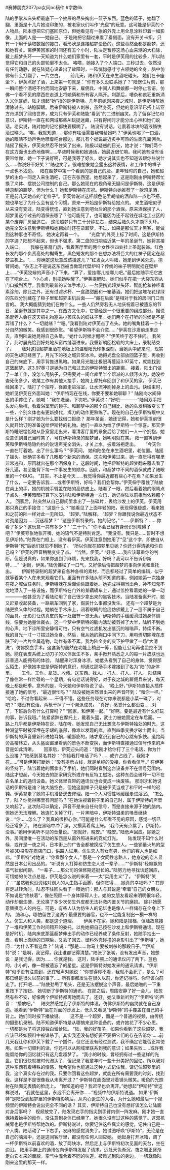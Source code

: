 #赛博朋克2077pa女同oc稿件
#字数6k

陆的手掌从床头柜最底下一个抽屉的尽头掏出一篮子东西。蓝色的篮子，她翻了翻，里面是十几片她没印象的，被老家伙们叫作“光盘”的玩意。这可能是伊芙的个人物品。陆本想把它们塞回原位，但她看见有一张的外壳上用全息涂料印着一幅影像，上面的人是——她自己。
于是陆把它翻过来看了看侧面，没有开关卡扣，只有一个用于读取数据的接口，看形状是连接超梦设备的。这些竟然全都是超梦，还和她有关。离伊芙回家的时间还有五个小时，陆决定暂停这场心血来潮的大扫除，戴上超梦头环——天知道为什么她们家里有一套，平时是伊芙用的比较多，所以陆觉得它和自己的头部轮廓不太合。
咯嗒，她接入了个人端口。三秒过去，依然没有任何动静，就在陆疑心设备出了故障时，一阵恍惚感寸寸占领她的全身，脑中仿佛有什么打翻了，一片空白。
    
前几天，陆和伊芙在来生酒吧碰头。
她们在卡座坐下，伊芙点好了酒，上来第一句就是：“你有多久没联系她了？”陆愣住片刻，那一瞬间整个酒吧不约而同地安静下来，雇佣兵、中间人和舞娘都一时停止言语，仿佛一个看不见的摩西在走道上将她俩和所有客人隔开。刹那后，嘈杂和疯狂重新涌入义体耳蜗，陆才想起“她”指的是伊斯特。几年前她刚来夜之城时，是伊斯特帮她清除过去、站稳脚跟。后来伊斯特被人刺杀，虽然身死，但她的意识早已搭上诺亚方舟漂到了网络世界，成为只有伊芙和陆能“看到”的二进制幽灵。为了留存记忆和意识，伊斯特一直在和网域那些AI玩捉迷藏，只有得闲时才能分出心神和她们说话。老实说，陆对她的记忆都快要模糊了。
陆没有说话，让裹着冰块的酒液畅快滚过喉头。“唉，我就知道……那你有啥话需要我带给她吗？”伊芙也喝了一口酒，她的眼睛不动声色地瞟着吧台那边，那儿有个据说最近炙手可热的生面孔雇佣兵。陆摇了摇头，伊芙突然忍不住笑了出来。陆报以疑惑的目光，她才说：“你们两个在这方面也出奇地像啊……早些时候我和她通话，她最近很忙嘛。我问她有没有话要带给你，她一下子说好啊，可是我等了好久，她才说其实也不知道该跟你些说什么……你说好不好笑？”陆也笑了。很难想象她会露出这种表情，和工作中的样子一点也不沾边。
 
陆在超梦中第一个看到的是自己的脸。更年轻时的自己，她和超梦的主角一同走入来生酒吧，正在东张西望。她想起来了，这是刚刚由伊斯特帮忙换了义体、摆脱公司控制的自己。那么她现在的视角毫无疑问是伊斯特，这是伊斯特录制的超梦。但为什么？
她和伊斯特在庆祝。伊斯特向她推荐了一款鸡尾酒，正是前几天她点的“老样子”。伊芙曾说过这杯颜色花里胡哨的酒和陆一点也不搭，她也早忘了为什么会有这个习惯。原来一开始是伊斯特给她点的。
来生酒吧似乎从来没有变过，陆变得恍惚，直到她注意到吧台后的那个酒保。原来酒保换了人，超梦里这个过去的酒保去哪了？他可能死了，也可能因为还不起钱在城北工业区的某个废弃厂房里逃亡。
这段超梦只有二十分钟左右，结束后陆久久才摘下头环。她完全没注意到伊斯特和她相处时还在录超梦，不过，如果是那位天才黑客，能做到这种事也不奇怪。
她决定再看一个。
    
“光盘”的外壳上标了时间，这是伊斯特的字迹？陆想不起来，但也不强求。第二盘的日期临近某一年的圣诞节，她将其接入端口。
    
我躲在某扇门后，看着客厅里的两个女性往四处挂上圣诞装饰。红色长发的那个负责高处的槲寄生，黑色短发的那个在想办法将巨大的红袜子固定在超梦主机上。“……你确定这玩意应该挂这儿？”红发女人叫陆，她走到伊芙旁边，抱臂问她。“杂志上不是说这东西被当做现代壁炉吗？传统的袜子明明就挂在壁炉上……”伊芙狡辩的声音小了下来，“算了，爱挂哪儿挂哪儿吧。”最后她随手把它放在了吧台上。
“小心点，别把她吵醒了。”伊芙提醒陆，她们似乎在把一大袋东西从门口搬到客厅。我看到最新的义体手术刀、一台便携式超梦头环、智能枪和神经毒素涂剂。除此之外，还有过滤水杯、一盒甜甜圈和一箱基酒。她们把这堆花花绿绿的东西分别藏在了柜子里和超梦主机后面——“藏在后面”是相对于我的房间门口而言的。
我大概能猜到她们在做什么。一些人仍然旁若无人地庆祝着已被遗忘的节日，圣诞节就是其中之一。在西方文化中，它曾经是一个很重要的组成部分。据说圣诞老人会在这天把礼物塞进小孩床头的红袜子里。她们两个在打听的时候是不是弄错了什么？
“一切就绪？”“嗯。”我看到陆对伊芙点了点头。她的嘴角挂着一个十分自然的微笑。我感到很欣慰。“希望伊斯特不会介意……”伊芙在沙发前走来走去，直到陆说她晃得自己头晕。“她什么时候才醒啊？”伊芙终于忍不住问。
我笑了，此时晨光恰到好处地从窗帘缝溜进来。我重新躺回松软的大床上，录制结束了。
    
陆对这段超梦里洒在地板上的温暖阳光印象深刻，当她从中醒来时，现实的天色却已经黑了。月光下的夜之城异常冰冷。她把光盘全部放回篮子里，再收到自己的床底下，用手背推进黑暗。如果月光能比极限再蔓延3.97英寸，就能找到这篮超梦。这3.97英寸是她为自己和过去的伊斯特留出的距离。
接着，陆出门做了一单工作，没怎么用脑子，只需要对一间仓库里半个帮派的人倾泻火力。她没检查死伤多少，收尾工作有其他人接手，她跨上摩托车回到了和伊芙的家。
伊芙已经回来了。陆打了个招呼，径直走进浴室，让水流冲刷掉身上的血污。快结束时，她听见伊芙在外面叫她：“伊斯特现在在线，你要不要和她聊聊？”
陆刚向水阀伸出的手停住了。她喊：“我在洗澡，下次吧。”伊芙说：“好吧————”陆用双手把头发向后梳，看着浴室里的镜子。和超梦中的那个自己相比，她的头发稍微变长了一些，个别义体也有更新换代，挥刀的动作更熟练了。现在的自己在伊斯特眼中又是什么样？刚才她为什么要找借口拒绝？
那年圣诞，她还记得，她和伊芙提前很久就开始订购准备送给伊斯特的礼物。她们一直以为给了伊斯特一个惊喜。那天伊斯特睡眼惺忪地从卧室里走出来，看清客厅里的景象后给了她们一人一个拥抱。她没意识到自己当时笑了，可在伊斯特录的超梦里，她明明就在笑。
陆一直等到伊芙和伊斯特隐隐约约的说话声完全消失，才关上水，披着浴袍走出。
    
“今天你一直在盯着她。出了什么事吗？”伊芙问。
她和陆坐在来生酒吧里，老位置。陆摇了摇头。她确实多看了几眼那个新来的酒保。这次和伊芙过来，她一直觉得有哪里非常违和，原因就出在那个酒保身上。这段时间，她把伊斯特的超梦翻来覆去看了好几遍，甚至能背下每一件事发生的顺序。因此，和超梦中不同的酒保就成了陆眼里的一个BUG。
“其实，不止是今天……我觉得你最近都有些心不在焉？如果发生了什么，一定要告诉我……或者伊斯特，好吗？我们会帮你。”伊芙伸手覆住了陆放在桌上的手，她的机械手臂盖在陆的高仿皮上。陆看了一眼，然后看着她的眼睛点了点头。伊芙暗暗打算下次安排陆和伊斯特通一次讯，她记得陆以前相当依赖那个人。
回家后，陆突然从自己房间里拿出了一张碟片，丢给沙发上的伊芙。伊芙用那只真正的手接住：“这是什么？”她看见了上面年轻的陆，表现得很疑惑。看来她和之前的陆一样对此一无所知。
“超梦。”陆解释。
“超梦？你跟我说你最近状态不对劲是因为……沉迷超梦？”
“这是伊斯特录的。她的记忆。”
“……伊斯特？ ……你看了多少？这玩意一共有多少？”
“二十个。”
“你不会已经有身份识别障碍了吧？”伊芙夸张地张开嘴，她的语气不是特别肯定。
“我没有。我只是……暂时不想见伊斯特。”陆靠在门框上，没有看伊芙。伊芙注意到她用了“见”这个字，即使自从伊斯特“死”后她们就见不到她了。
“所以你就在超梦里见她？你还分得清她和你自己吗？”伊芙的声音稍稍变尖了点。
“当然。伊芙。”
“好吧……我应该尊重你的判断。但是说真的，如果你遇到了麻烦，先来找我，好吗？我可以不告诉伊斯特……”
“谢谢，伊芙。”陆仿佛松了一口气，又好像后悔把超梦的事向伊芙和盘托出。
    
伊斯特录制的超梦来自各种各样的素材，而且都经过了简单的编辑，似乎就等着某个人在未来观看它们。里面有许多陆从前不知道的事，例如她第一次独身在夜之城做任务时，伊斯特就在后面偷偷跟着她。她完成得相当出色，神不知鬼不觉地潜入了一栋设施，而伊斯特在门外的某辆轿车上，通过监控看着她的一举一动————她甚至为了看陆动用了自己很少拿出来的黑客技术。当陆准备离开时，她又赶紧收起装备，一路飙车回到了家，假装什么事都没发生。
还有一个超梦是为陆更换义体的过程。她躺在手术床上，闭着眼睛的脸庞仿佛戴上了一层不属于自己的面具。无影灯让仿真皮的每一处细节一览无余。伊斯特的手缓缓滑过她身体侧线，像要为她量体裁衣。这一个梦中伊斯特的脑内活动被剪掉了大半，陆听不到她的心声。地下诊所里安静得可怕，只有空气过滤机发出低沉的嗡嗡声，持续不断。
我的目光一寸一寸描过她全身。然后，我从她的胸口中间下刀，用电焊切除埋在皮肤下的一片片金属造物，动作有条不紊。我为陆全身的皮下护甲做了一场“大清洗”，仿佛换血手术。这套新的虽然在功能上稍逊一筹，但能让公司再也监控不到她。能在表皮系统上动刀子的义体医生不多，亲手掀开熟悉之人的每一片皮肤也远非普通人能拥有的体验。
陆醒来时浑身冰凉，她低头看到了自己的身体，觉得那么陌生。好像她本应是伊斯特的意识，却通过那场手术嫁接到了名为“陆”的身体里。
    
工作。工作。拿货。收债。送东西。找人。
打人。打人。打人。
陆结束了像往常一样忙碌的一个星期，有句老话说得好，对于夜之城的雇佣兵来说，每天晚上都是旺季。意外的是，今天她和伊斯特说了话。
“晚上好，”伊斯特直接从插件接通了她的信号，“最近很忙吗？”
陆没被她突然冒出来的声音吓到：“和你一样。”
“哈哈，不过你看起来……干得不错。这些任务现在对你来说都是小菜一碟了，对吧？”
陆没有说话，两枪干掉了一个帮派成员。
“真好，感觉什么都没变……对了，下班后你有什么打算吗？”
“回家。和伊芙一起。”
“好啊。要是最近有什么好玩的事，告诉我哦。”
陆紧紧趴在摩托上，戴着头盔，武士刀被她固定在车后面。一路上几乎都是伊斯特在说，陆在听。她发现自己无比想念与伊斯特独处的时光，这种渴望平时被深埋在牙龈的底部，像难以发现的痒，直到四季变换才破土而出。当伊斯特的声音重新传进她耳蜗，暖膨膨的，陆才意识到自己的心跳有多快。道路两旁高楼林立，从头盔面窗里看到的景色不断变换，而伊斯特直接通过信号传来的声音是如此清晰。
    
回家后，伊芙迎头问道：“我刚才给你打了三个电话，你为什么没接？”陆感到莫名其妙：“你给我打电话了吗？……或许占线了，我刚才在……”可是伊芙打断她：“没有提示占线，就是单纯的没接，你看看信号。”
在伊芙的坚持下，陆当着她的面拿出了手机，她们同时看到这台设备并不在信号范围内。陆这才想起，今天她去的那家研究所或许有反特工磁场，这种东西会破坏一切不在白名单上的通讯设备。她义体里自带的通讯仪也会变成一块废铁。
那刚才和她说话的伊斯特是谁？陆大脑空白，但她这副样子只是被伊芙当成了和平时一样的迟钝。伊芙拿走了她的手机准备送去修理。陆一个人习惯性地缓缓走进浴室。
“怎么了，陆？你觉得哪里有问题吗？”在她注视着镜子里的自己时，属于伊斯特的声音又响起了。这次陆可以确定，声音不是来自任何信号，而是直接来源于她的脑内。但她还无法理解。她连忙关掉了灯，一片黑暗中，伊斯特温柔的嗓音继续说：“你……怎么了？我真的很担心你。”可能是什么都看不见的原因，感觉一切已经正常多了。
陆在黑暗中冲了澡，又摸索着爬上床。“我今天有点累了，伊斯特，没事。”她用伊芙听不见的音量说。“那就好，晚安。”
“晚安。”陆低声回应。除她之外，房间里唯一在活动的东西是从窗外照进来的霓虹灯光。
    
陆发现不知什么时候，或许是一夜之间，日本街上的广告全都被换成了仿生恋人。一些销量火热的型号被3D投影在商店门口，供路人试用。仿生恋人有女有男，他们的客人也是如此。“伊斯特”对她说：“你看那个女人。”
那是一个女同性恋路人，她身边的恋人显然是日本公司出品的。“听说有人打算和仿生恋人过一辈子……”“伊斯特”轻飘飘的语气状似闲聊。
“一辈子……那公司的保修期还挺长的。”陆努力地寻找话题回应，可惜她的关注点总是，伊芙是怎么说的来着——太“实用主义”了。
“伊斯特”笑了：“虽然我也没资格对别人的人生指手画脚，但你觉得……她真的幸福吗？”
在即将走过转角时，陆忍不住回头看了一眼她们：那人与其说是“牵着”自己的女朋友，不如说是“搀扶着”，像在照顾一个身体障碍人士。她的女朋友看起来明明很年轻，动作却很生硬，无论换了多少次仿生外皮都无法补救内置关节的磨损。
除非她愿意替换恋人的内在。可是，有些人认为仿生人的记忆也是像人一样储存在全身上下的。
脑和心，哪怕留住了这两个最重要的器官，也不一定能复制出一模一样的人。仿生人和人类，都是这个道理。
    
伊芙不在家。她和陆是搭档，但陆故意接了一堆和伊芙工作时间错开的委托，以免她把自己按在沙发上和伊斯特通话。现在是好时机，陆向床底那篮超梦伸出手的动作已经养成了条件反射，她随手抽出一盘，看到上面标的日期后，又丢了回去。塑料外壳碰撞的身影引出了“伊斯特”，她问：“为什么不看这盘？”
陆说：“那是……你马上要被刺杀的那段日子。”“伊斯特”说：“是啊，我记得，我比谁都记得清楚。”陆张了张嘴，没有发出声音，她想说：是我记得，因为……
你就是我。
这时，陆手腕上的通讯仪闪了两下。蓝色的，小小的，像一颗被遗忘了的星星。这是伊斯特对她发来的通讯请求。“伊斯特”似乎没有注意到，还在轻声对她说：“你觉得你不看，我就不会死了，是么？可那已经是很久以前的事了……所有事都发生在很久以前，你还记得吗，你早该向前走了。打开吧……”陆使劲甩了甩头，还是无法摆脱这个声音，最后她啪的一下重重按下了按钮。
她切断了伊斯特的通讯。
在那之后，周围安静了好一会儿。陆忽然有些不安，好像两个伊斯特都离她而去了。还好，她又重新听到了“伊斯特”的声音：
“播放吧。”    
陆突然感觉到了伊斯特的体温，仿佛伊斯特的幽灵就在自己身边。她看到“伊斯特”坐在对面的沙发上，低头又看见“伊斯特”的手覆盖在自己的手背上。她们同时按下播放键。
    
这不是一个超梦，而是一个普通的视频，由传统的摄影机录制。陆不知道伊斯特是从哪搞来这种设备的，或许她花了不少心思。
一切都是为了将这段独白留给陆。
“陆，我的好孩子，如果你看到了这些超梦，我应该已经如预料中被谋杀了。其实我还没有想好要不要把它们的存在告诉你……前几天我让你和伊芙下载了一个插件，但它还没有经过测试，我不确定它能否正常使用。如果一切顺利的话，你还可以从网域里联系到我的意识；如果失败……或许我能留给你的回忆就只有这几盘超梦了。
“我小的时候，曾经拥有过一些这样的光盘。它们很快就被时代淘汰了，但记录了我童年时一些十分美好的回忆。所以我对这种东西有着特殊的情感，我希望你也能通过这种方式记住我。请记住超梦里的我，这个真实存在过的我。只要你回看这些超梦，就能在所有需要我的时刻，找到我。这样是不是很像我从未离开过？”
伊斯特在画面里对着镜头微笑。暖色的光照射在陆面无表情的脸庞上。
“你知道的吧？我迟早也会离开。”她想起“伊斯特”曾这样说过。
“我就在这里，永远不会离开你……”视频中的伊斯特说道。
如果“伊斯特”是陆受到超梦里的伊斯特影响后，从内心诞生的人格，为什么她和最后一个视频里的伊斯特会说出完全不同的话？
其实，伊斯特自己也没有想好该怎么让陆面对身后事吗？
 
视频放完了。陆发现右手的指尖到手臂内侧一阵发麻。刚才她一直保持着抬手的动作，没注意到身体已经麻了。她很久没有过这种的感觉了。这双机械臂也是伊斯特帮她改的。伊斯特说过，你要记住这些真实的感觉，记住自己是一个人类。陆活动了一下右手，发麻的感觉消失了。她试图呼唤“伊斯特”，无论是在自己的脑海中，还是这间客厅里，都没有任何人回应她。
她起身打开冰箱，调了一杯伊斯特以前喜欢的酒，放了两块冰，然后走上与伊斯特初次见面的天台，坐在边沿。
陆用手腕上的通讯仪向伊斯特发起了请求。远处天色渐沉，夜之城正逐渐走向它本来的面貌，空气中混合着不同的味道，被风送到陆的身边。
一切就像陆刚来这里的那天一样。
